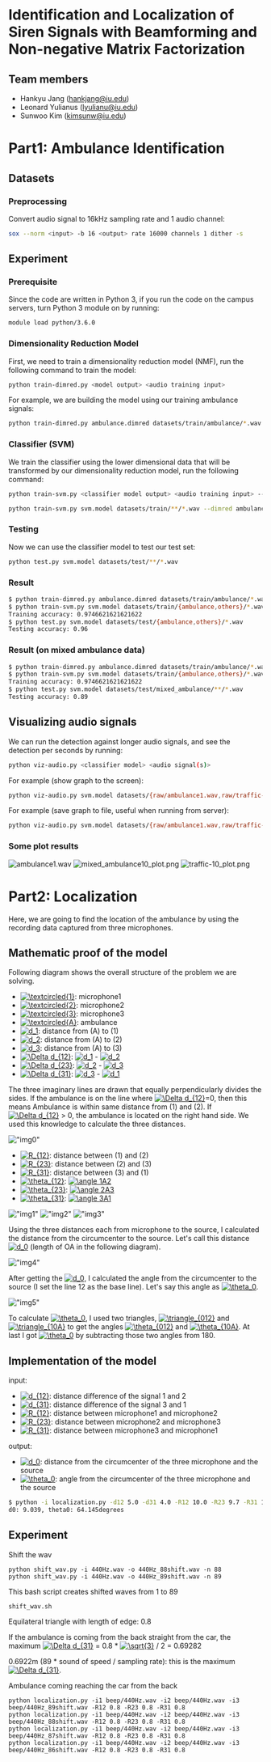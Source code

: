 # Identification and Localization of Siren Signals with Beamforming and Non-negative Matrix Factorization

## Team members
- Hankyu Jang (hankjang@iu.edu)
- Leonard Yulianus (lyulianu@iu.edu)
- Sunwoo Kim (kimsunw@iu.edu)

# Part1: Ambulance Identification
## Datasets
### Preprocessing
Convert audio signal to 16kHz sampling rate and 1 audio channel:
```bash
sox --norm <input> -b 16 <output> rate 16000 channels 1 dither -s
```

## Experiment
### Prerequisite
Since the code are written in Python 3, if you run the code on the campus servers, turn Python 3 module on by running:
```bash
module load python/3.6.0
```

### Dimensionality Reduction Model
First, we need to train a dimensionality reduction model (NMF), run the following command to train the model:
```bash
python train-dimred.py <model output> <audio training input>
```

For example, we are building the model using our training ambulance signals:
```bash
python train-dimred.py ambulance.dimred datasets/train/ambulance/*.wav
```

### Classifier (SVM)
We train the classifier using the lower dimensional data that will be transformed by our dimensionality reduction model, run the following command:
```bash
python train-svm.py <classifier model output> <audio training input> --dimred <dimensionality reduction model>
```

```bash
python train-svm.py svm.model datasets/train/**/*.wav --dimred ambulance.dimred
```

### Testing
Now we can use the classifier model to test our test set:
```bash
python test.py svm.model datasets/test/**/*.wav
```

### Result
```bash
$ python train-dimred.py ambulance.dimred datasets/train/ambulance/*.wav
$ python train-svm.py svm.model datasets/train/{ambulance,others}/*.wav --dimred ambulance.dimred
Training accuracy: 0.9746621621621622
$ python test.py svm.model datasets/test/{ambulance,others}/*.wav
Testing accuracy: 0.96
```

### Result (on mixed ambulance data)
```bash
$ python train-dimred.py ambulance.dimred datasets/train/ambulance/*.wav
$ python train-svm.py svm.model datasets/train/{ambulance,others}/*.wav --dimred ambulance.dimred
Training accuracy: 0.9746621621621622
$ python test.py svm.model datasets/test/mixed_ambulance/**/*.wav
Testing accuracy: 0.89
```

## Visualizing audio signals
We can run the detection against longer audio signals, and see the detection per seconds by running:
```bash
python viz-audio.py <classifier model> <audio signal(s)>
```

For example (show graph to the screen):
```bash
python viz-audio.py svm.model datasets/{raw/ambulance1.wav,raw/traffic-10.wav,raw_ambulance_mixed/mixed_ambulance10.wav}
```

For example (save graph to file, useful when running from server):
```bash
python viz-audio.py svm.model datasets/{raw/ambulance1.wav,raw/traffic-10.wav,raw_ambulance_mixed/mixed_ambulance10.wav} --save
```

### Some plot results
![ambulance1.wav](plots/ambulance1_plot.png)
![mixed_ambulance10_plot.png](plots/mixed_ambulance10_plot.png)
![traffic-10_plot.png](plots/traffic-10_plot.png)

# Part2: Localization

Here, we are going to find the location of the ambulance by using the recording data captured from three microphones.

## Mathematic proof of the model

Following diagram shows the overall structure of the problem we are solving.

- <a href="https://www.codecogs.com/eqnedit.php?latex=\textcircled{1}" target="_blank"><img src="https://latex.codecogs.com/gif.latex?\textcircled{1}" title="\textcircled{1}" /></a>: microphone1
- <a href="https://www.codecogs.com/eqnedit.php?latex=\textcircled{2}" target="_blank"><img src="https://latex.codecogs.com/gif.latex?\textcircled{2}" title="\textcircled{2}" /></a>: microphone2
- <a href="https://www.codecogs.com/eqnedit.php?latex=\textcircled{3}" target="_blank"><img src="https://latex.codecogs.com/gif.latex?\textcircled{3}" title="\textcircled{3}" /></a>: microphone3
- <a href="https://www.codecogs.com/eqnedit.php?latex=\textcircled{A}" target="_blank"><img src="https://latex.codecogs.com/gif.latex?\textcircled{A}" title="\textcircled{A}" /></a>: ambulance
- <a href="https://www.codecogs.com/eqnedit.php?latex=d_1" target="_blank"><img src="https://latex.codecogs.com/gif.latex?d_1" title="d_1" /></a>: distance from (A) to (1)
- <a href="https://www.codecogs.com/eqnedit.php?latex=d_1" target="_blank"><img src="https://latex.codecogs.com/gif.latex?d_2" title="d_2" /></a>: distance from (A) to (2)
- <a href="https://www.codecogs.com/eqnedit.php?latex=d_1" target="_blank"><img src="https://latex.codecogs.com/gif.latex?d_3" title="d_3" /></a>: distance from (A) to (3)
- <a href="https://www.codecogs.com/eqnedit.php?latex=\Delta&space;d_{12}" target="_blank"><img src="https://latex.codecogs.com/gif.latex?\Delta&space;d_{12}" title="\Delta d_{12}" /></a>: <a href="https://www.codecogs.com/eqnedit.php?latex=d_1" target="_blank"><img src="https://latex.codecogs.com/gif.latex?d_1" title="d_1" /></a> - <a href="https://www.codecogs.com/eqnedit.php?latex=d_2" target="_blank"><img src="https://latex.codecogs.com/gif.latex?d_2" title="d_2" /></a>
- <a href="https://www.codecogs.com/eqnedit.php?latex=\Delta&space;d_{23}" target="_blank"><img src="https://latex.codecogs.com/gif.latex?\Delta&space;d_{23}" title="\Delta d_{23}" /></a>: <a href="https://www.codecogs.com/eqnedit.php?latex=d_2" target="_blank"><img src="https://latex.codecogs.com/gif.latex?d_2" title="d_2" /></a> - <a href="https://www.codecogs.com/eqnedit.php?latex=d_3" target="_blank"><img src="https://latex.codecogs.com/gif.latex?d_3" title="d_3" /></a>
- <a href="https://www.codecogs.com/eqnedit.php?latex=\Delta&space;d_{31}" target="_blank"><img src="https://latex.codecogs.com/gif.latex?\Delta&space;d_{31}" title="\Delta d_{31}" /></a>: <a href="https://www.codecogs.com/eqnedit.php?latex=d_3" target="_blank"><img src="https://latex.codecogs.com/gif.latex?d_3" title="d_3" /></a> - <a href="https://www.codecogs.com/eqnedit.php?latex=d_1" target="_blank"><img src="https://latex.codecogs.com/gif.latex?d_1" title="d_1" /></a>

The three imaginary lines are drawn that equally perpendicularly divides the sides. If the ambulance is on the line where <a href="https://www.codecogs.com/eqnedit.php?latex=\Delta&space;d_{12}" target="_blank"><img src="https://latex.codecogs.com/gif.latex?\Delta&space;d_{12}" title="\Delta d_{12}" /></a>=0, then this means Ambulance is within same distance from (1) and (2). If <a href="https://www.codecogs.com/eqnedit.php?latex=\Delta&space;d_{12}" target="_blank"><img src="https://latex.codecogs.com/gif.latex?\Delta&space;d_{12}" title="\Delta d_{12}" /></a> > 0, the ambulance is located on the right hand side. We used this knowledge to calculate the three distances.

!["img0"](images/pic0.jpg)

- <a href="https://www.codecogs.com/eqnedit.php?latex=R_{12}" target="_blank"><img src="https://latex.codecogs.com/gif.latex?R_{12}" title="R_{12}" /></a>: distance between (1) and (2)
- <a href="https://www.codecogs.com/eqnedit.php?latex=R_{23}" target="_blank"><img src="https://latex.codecogs.com/gif.latex?R_{23}" title="R_{23}" /></a>: distance between (2) and (3)
- <a href="https://www.codecogs.com/eqnedit.php?latex=R_{31}" target="_blank"><img src="https://latex.codecogs.com/gif.latex?R_{31}" title="R_{31}" /></a>: distance between (3) and (1)
- <a href="https://www.codecogs.com/eqnedit.php?latex=\theta_{12}" target="_blank"><img src="https://latex.codecogs.com/gif.latex?\theta_{12}" title="\theta_{12}" /></a>: <a href="https://www.codecogs.com/eqnedit.php?latex=\angle&space;1A2" target="_blank"><img src="https://latex.codecogs.com/gif.latex?\angle&space;1A2" title="\angle 1A2" /></a>
- <a href="https://www.codecogs.com/eqnedit.php?latex=\theta_{23}" target="_blank"><img src="https://latex.codecogs.com/gif.latex?\theta_{23}" title="\theta_{23}" /></a>: <a href="https://www.codecogs.com/eqnedit.php?latex=\angle&space;2A3" target="_blank"><img src="https://latex.codecogs.com/gif.latex?\angle&space;2A3" title="\angle 2A3" /></a>
- <a href="https://www.codecogs.com/eqnedit.php?latex=\theta_{31}" target="_blank"><img src="https://latex.codecogs.com/gif.latex?\theta_{31}" title="\theta_{31}" /></a>: <a href="https://www.codecogs.com/eqnedit.php?latex=\angle&space;3A1" target="_blank"><img src="https://latex.codecogs.com/gif.latex?\angle&space;3A1" title="\angle 3A1" /></a>

!["img1"](images/pic1.jpg)
!["img2"](images/pic2.jpg)
!["img3"](images/pic3.jpg)

Using the three distances each from microphone to the source, I calculated the distance from the circumcenter to the source. Let's call this distance <a href="https://www.codecogs.com/eqnedit.php?latex=d_0" target="_blank"><img src="https://latex.codecogs.com/gif.latex?d_0" title="d_0" /></a> (length of OA in the following diagram).

!["img4"](images/pic4.jpg)

After getting the <a href="https://www.codecogs.com/eqnedit.php?latex=d_0" target="_blank"><img src="https://latex.codecogs.com/gif.latex?d_0" title="d_0" /></a>, I calculated the angle from the circumcenter to the source (I set the line 12 as the base line). Let's say this angle as <a href="https://www.codecogs.com/eqnedit.php?latex=\theta_0" target="_blank"><img src="https://latex.codecogs.com/gif.latex?\theta_0" title="\theta_0" /></a>.

!["img5"](images/pic5.jpg)

To calculate <a href="https://www.codecogs.com/eqnedit.php?latex=\theta_0" target="_blank"><img src="https://latex.codecogs.com/gif.latex?\theta_0" title="\theta_0" /></a>, I used two triangles, <a href="https://www.codecogs.com/eqnedit.php?latex=\triangle_{012}" target="_blank"><img src="https://latex.codecogs.com/gif.latex?\triangle_{012}" title="\triangle_{012}" /></a> and <a href="https://www.codecogs.com/eqnedit.php?latex=\triangle_{10A}" target="_blank"><img src="https://latex.codecogs.com/gif.latex?\triangle_{10A}" title="\triangle_{10A}" /></a> to get the angles <a href="https://www.codecogs.com/eqnedit.php?latex=\theta_{012}" target="_blank"><img src="https://latex.codecogs.com/gif.latex?\theta_{012}" title="\theta_{012}" /></a> and <a href="https://www.codecogs.com/eqnedit.php?latex=\theta_{10A}" target="_blank"><img src="https://latex.codecogs.com/gif.latex?\theta_{10A}" title="\theta_{10A}" /></a>. At last I got <a href="https://www.codecogs.com/eqnedit.php?latex=\theta_0" target="_blank"><img src="https://latex.codecogs.com/gif.latex?\theta_0" title="\theta_0" /></a> by subtracting those two angles from 180.

## Implementation of the model

input:
- <a href="https://www.codecogs.com/eqnedit.php?latex=d_{12}" target="_blank"><img src="https://latex.codecogs.com/gif.latex?d_{12}" title="d_{12}" /></a>: distance difference of the signal 1 and 2
- <a href="https://www.codecogs.com/eqnedit.php?latex=d_{31}" target="_blank"><img src="https://latex.codecogs.com/gif.latex?d_{31}" title="d_{31}" /></a>: distance difference of the signal 3 and 1
- <a href="https://www.codecogs.com/eqnedit.php?latex=R_{12}" target="_blank"><img src="https://latex.codecogs.com/gif.latex?R_{12}" title="R_{12}" /></a>: distance between microphone1 and microphone2
- <a href="https://www.codecogs.com/eqnedit.php?latex=R_{23}" target="_blank"><img src="https://latex.codecogs.com/gif.latex?R_{23}" title="R_{23}" /></a>: distance between microphone2 and microphone3
- <a href="https://www.codecogs.com/eqnedit.php?latex=R_{31}" target="_blank"><img src="https://latex.codecogs.com/gif.latex?R_{31}" title="R_{31}" /></a>: distance between microphone3 and microphone1

output:
- <a href="https://www.codecogs.com/eqnedit.php?latex=d_0" target="_blank"><img src="https://latex.codecogs.com/gif.latex?d_0" title="d_0" /></a>: distance from the circumcenter of the three microphone and the source
- <a href="https://www.codecogs.com/eqnedit.php?latex=\theta_0" target="_blank"><img src="https://latex.codecogs.com/gif.latex?\theta_0" title="\theta_0" /></a>: angle from the circumcenter of the three microphone and the source

```bash
$ python -i localization.py -d12 5.0 -d31 4.0 -R12 10.0 -R23 9.7 -R31 10.2
d0: 9.039, theta0: 64.145degrees
```

## Experiment

Shift the wav
```
python shift_wav.py -i 440Hz.wav -o 440Hz_88shift.wav -n 88
python shift_wav.py -i 440Hz.wav -o 440Hz_89shift.wav -n 89
```

This bash script creates shifted waves from 1 to 89
```
shift_wav.sh
```

Equilateral triangle with length of edge: 0.8

If the ambulance is coming from the back straight from the car, the maximum <a href="https://www.codecogs.com/eqnedit.php?latex=\Delta&space;d_{31}" target="_blank"><img src="https://latex.codecogs.com/gif.latex?\Delta&space;d_{31}" title="\Delta d_{31}" /></a> = 0.8 * <a href="https://www.codecogs.com/eqnedit.php?latex=\sqrt{3}" target="_blank"><img src="https://latex.codecogs.com/gif.latex?\sqrt{3}" title="\sqrt{3}" /></a> / 2 = 0.69282

0.6922m (89 * sound of speed / sampling rate): this is the maximum <a href="https://www.codecogs.com/eqnedit.php?latex=\Delta&space;d_{31}" target="_blank"><img src="https://latex.codecogs.com/gif.latex?\Delta&space;d_{31}" title="\Delta d_{31}" /></a>.

Ambulance coming reaching the car from the back
```
python localization.py -i1 beep/440Hz.wav -i2 beep/440Hz.wav -i3 beep/440Hz_89shift.wav -R12 0.8 -R23 0.8 -R31 0.8
python localization.py -i1 beep/440Hz.wav -i2 beep/440Hz.wav -i3 beep/440Hz_88shift.wav -R12 0.8 -R23 0.8 -R31 0.8
python localization.py -i1 beep/440Hz.wav -i2 beep/440Hz.wav -i3 beep/440Hz_87shift.wav -R12 0.8 -R23 0.8 -R31 0.8
python localization.py -i1 beep/440Hz.wav -i2 beep/440Hz.wav -i3 beep/440Hz_86shift.wav -R12 0.8 -R23 0.8 -R31 0.8
```

